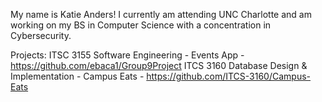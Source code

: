 My name is Katie Anders! I currently am attending UNC Charlotte and am working on my BS in Computer Science with a concentration in Cybersecurity.

Projects:
ITSC 3155 Software Engineering - Events App - https://github.com/ebaca1/Group9Project
ITCS 3160 Database Design & Implementation - Campus Eats - https://github.com/ITCS-3160/Campus-Eats
